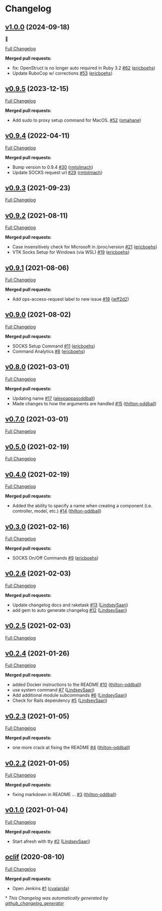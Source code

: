# Changelog

## [v1.0.0](https://github.com/department-of-veterans-affairs/vtk/tree/v1.0.0) (2024-09-18)

🎉

[Full Changelog](https://github.com/department-of-veterans-affairs/vtk/compare/v0.9.5...v1.0.0)

**Merged pull requests:**

- fix: OpenStruct is no longer auto required in Ruby 3.2 [\#62](https://github.com/department-of-veterans-affairs/vtk/pull/62) ([ericboehs](https://github.com/ericboehs))
- Update RuboCop w/ corrections [\#53](https://github.com/department-of-veterans-affairs/vtk/pull/53) ([ericboehs](https://github.com/ericboehs))

## [v0.9.5](https://github.com/department-of-veterans-affairs/vtk/tree/v0.9.5) (2023-12-15)

[Full Changelog](https://github.com/department-of-veterans-affairs/vtk/compare/v0.9.4...v0.9.5)

**Merged pull requests:**

- Add sudo to proxy setup command for MacOS. [\#52](https://github.com/department-of-veterans-affairs/vtk/pull/52) ([omahane](https://github.com/omahane))

## [v0.9.4](https://github.com/department-of-veterans-affairs/vtk/tree/v0.9.4) (2022-04-11)

[Full Changelog](https://github.com/department-of-veterans-affairs/vtk/compare/v0.9.3...v0.9.4)

**Merged pull requests:**

- Bump version to 0.9.4 [\#30](https://github.com/department-of-veterans-affairs/vtk/pull/30) ([rmtolmach](https://github.com/rmtolmach))
- Update SOCKS request url [\#29](https://github.com/department-of-veterans-affairs/vtk/pull/29) ([rmtolmach](https://github.com/rmtolmach))

## [v0.9.3](https://github.com/department-of-veterans-affairs/vtk/tree/v0.9.3) (2021-09-23)

[Full Changelog](https://github.com/department-of-veterans-affairs/vtk/compare/v0.9.2...v0.9.3)

## [v0.9.2](https://github.com/department-of-veterans-affairs/vtk/tree/v0.9.2) (2021-08-11)

[Full Changelog](https://github.com/department-of-veterans-affairs/vtk/compare/v0.9.1...v0.9.2)

**Merged pull requests:**

- Case insensitively check for Microsoft in /proc/version [\#21](https://github.com/department-of-veterans-affairs/vtk/pull/21) ([ericboehs](https://github.com/ericboehs))
- VTK Socks Setup for Windows \(via WSL\) [\#19](https://github.com/department-of-veterans-affairs/vtk/pull/19) ([ericboehs](https://github.com/ericboehs))

## [v0.9.1](https://github.com/department-of-veterans-affairs/vtk/tree/v0.9.1) (2021-08-06)

[Full Changelog](https://github.com/department-of-veterans-affairs/vtk/compare/v0.9.0...v0.9.1)

**Merged pull requests:**

- Add ops-access-request label to new issue [\#18](https://github.com/department-of-veterans-affairs/vtk/pull/18) ([jeff2d2](https://github.com/jeff2d2))

## [v0.9.0](https://github.com/department-of-veterans-affairs/vtk/tree/v0.9.0) (2021-08-02)

[Full Changelog](https://github.com/department-of-veterans-affairs/vtk/compare/v0.8.0...v0.9.0)

**Merged pull requests:**

- SOCKS Setup Command [\#11](https://github.com/department-of-veterans-affairs/vtk/pull/11) ([ericboehs](https://github.com/ericboehs))
- Command Analytics [\#8](https://github.com/department-of-veterans-affairs/vtk/pull/8) ([ericboehs](https://github.com/ericboehs))

## [v0.8.0](https://github.com/department-of-veterans-affairs/vtk/tree/v0.8.0) (2021-03-01)

[Full Changelog](https://github.com/department-of-veterans-affairs/vtk/compare/v0.7.0...v0.8.0)

**Merged pull requests:**

- Updating name [\#17](https://github.com/department-of-veterans-affairs/vtk/pull/17) ([alexpappasoddball](https://github.com/alexpappasoddball))
- Made changes to how the arguments are handled [\#15](https://github.com/department-of-veterans-affairs/vtk/pull/15) ([thilton-oddball](https://github.com/thilton-oddball))

## [v0.7.0](https://github.com/department-of-veterans-affairs/vtk/tree/v0.7.0) (2021-03-01)

[Full Changelog](https://github.com/department-of-veterans-affairs/vtk/compare/v0.5.0...v0.7.0)

## [v0.5.0](https://github.com/department-of-veterans-affairs/vtk/tree/v0.5.0) (2021-02-19)

[Full Changelog](https://github.com/department-of-veterans-affairs/vtk/compare/v0.4.0...v0.5.0)

## [v0.4.0](https://github.com/department-of-veterans-affairs/vtk/tree/v0.4.0) (2021-02-19)

[Full Changelog](https://github.com/department-of-veterans-affairs/vtk/compare/v0.3.0...v0.4.0)

**Merged pull requests:**

- Added the ability to specify a name when creating a component \(i.e. controller, model, etc.\) [\#14](https://github.com/department-of-veterans-affairs/vtk/pull/14) ([thilton-oddball](https://github.com/thilton-oddball))

## [v0.3.0](https://github.com/department-of-veterans-affairs/vtk/tree/v0.3.0) (2021-02-16)

[Full Changelog](https://github.com/department-of-veterans-affairs/vtk/compare/v0.2.6...v0.3.0)

**Merged pull requests:**

- SOCKS On/Off Commands [\#9](https://github.com/department-of-veterans-affairs/vtk/pull/9) ([ericboehs](https://github.com/ericboehs))

## [v0.2.6](https://github.com/department-of-veterans-affairs/vtk/tree/v0.2.6) (2021-02-03)

[Full Changelog](https://github.com/department-of-veterans-affairs/vtk/compare/v0.2.5...v0.2.6)

**Merged pull requests:**

- Update changelog docs and raketask [\#13](https://github.com/department-of-veterans-affairs/vtk/pull/13) ([LindseySaari](https://github.com/LindseySaari))
- add gem to auto generate changelog [\#12](https://github.com/department-of-veterans-affairs/vtk/pull/12) ([LindseySaari](https://github.com/LindseySaari))

## [v0.2.5](https://github.com/department-of-veterans-affairs/vtk/tree/v0.2.5) (2021-02-03)

[Full Changelog](https://github.com/department-of-veterans-affairs/vtk/compare/v0.2.4...v0.2.5)

## [v0.2.4](https://github.com/department-of-veterans-affairs/vtk/tree/v0.2.4) (2021-01-26)

[Full Changelog](https://github.com/department-of-veterans-affairs/vtk/compare/v0.2.3...v0.2.4)

**Merged pull requests:**

- added Docker instructions to the README [\#10](https://github.com/department-of-veterans-affairs/vtk/pull/10) ([thilton-oddball](https://github.com/thilton-oddball))
- use system command [\#7](https://github.com/department-of-veterans-affairs/vtk/pull/7) ([LindseySaari](https://github.com/LindseySaari))
- Add additional module subcommands [\#6](https://github.com/department-of-veterans-affairs/vtk/pull/6) ([LindseySaari](https://github.com/LindseySaari))
- Check for Rails dependency [\#5](https://github.com/department-of-veterans-affairs/vtk/pull/5) ([LindseySaari](https://github.com/LindseySaari))

## [v0.2.3](https://github.com/department-of-veterans-affairs/vtk/tree/v0.2.3) (2021-01-05)

[Full Changelog](https://github.com/department-of-veterans-affairs/vtk/compare/v0.2.2...v0.2.3)

**Merged pull requests:**

- one more crack at fixing the README [\#4](https://github.com/department-of-veterans-affairs/vtk/pull/4) ([thilton-oddball](https://github.com/thilton-oddball))

## [v0.2.2](https://github.com/department-of-veterans-affairs/vtk/tree/v0.2.2) (2021-01-05)

[Full Changelog](https://github.com/department-of-veterans-affairs/vtk/compare/v0.1.0...v0.2.2)

**Merged pull requests:**

- fixing markdown in README … [\#3](https://github.com/department-of-veterans-affairs/vtk/pull/3) ([thilton-oddball](https://github.com/thilton-oddball))

## [v0.1.0](https://github.com/department-of-veterans-affairs/vtk/tree/v0.1.0) (2021-01-04)

[Full Changelog](https://github.com/department-of-veterans-affairs/vtk/compare/oclif...v0.1.0)

**Merged pull requests:**

- Start afresh with tty [\#2](https://github.com/department-of-veterans-affairs/vtk/pull/2) ([LindseySaari](https://github.com/LindseySaari))

## [oclif](https://github.com/department-of-veterans-affairs/vtk/tree/oclif) (2020-08-10)

[Full Changelog](https://github.com/department-of-veterans-affairs/vtk/compare/79143038509757799edb2bb9be2f925b7d985221...oclif)

**Merged pull requests:**

- Open Jenkins [\#1](https://github.com/department-of-veterans-affairs/vtk/pull/1) ([cvalarida](https://github.com/cvalarida))



\* *This Changelog was automatically generated by [github_changelog_generator](https://github.com/github-changelog-generator/github-changelog-generator)*
